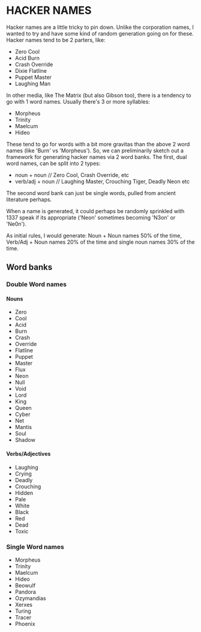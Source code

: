 # HACKER NAMES

Hacker names are a little tricky to pin down. Unlike the corporation names, I wanted to try and have some kind of random generation going on for these. Hacker names tend to be 2 parters, like:

- Zero Cool
- Acid Burn
- Crash Override
- Dixie Flatline
- Puppet Master
- Laughing Man

In other media, like The Matrix (but also Gibson too), there is a tendency to go with 1 word names. Usually there's 3 or more syllables:

- Morpheus
- Trinity
- Maelcum
- Hideo

These tend to go for words with a bit more gravitas than the above 2 word names (like 'Burn' vs 'Morpheus'). So, we can preliminarily sketch out a framework for generating hacker names via 2 word banks. The first, dual word names, can be split into 2 types:

 - noun + noun // Zero Cool, Crash Override, etc
 - verb/adj + noun // Laughing Master, Crouching Tiger, Deadly Neon etc

The second word bank can just be single words, pulled from ancient literature perhaps.

When a name is generated, it could perhaps be randomly sprinkled with 1337 speak if its appropriate ('Neon' sometimes becoming 'N3on' or 'Ne0n').

As initial rules, I would generate: Noun + Noun names 50% of the time, Verb/Adj + Noun names 20% of the time and single noun names 30% of the time.

## Word banks

###  Double Word names

#### Nouns

- Zero
- Cool
- Acid
- Burn
- Crash
- Override
- Flatline
- Puppet
- Master
- Flux
- Neon
- Null
- Void
- Lord
- King
- Queen
- Cyber
- Net
- Mantis
- Soul
- Shadow

#### Verbs/Adjectives

- Laughing
- Crying
- Deadly
- Crouching
- Hidden
- Pale
- White
- Black
- Red
- Dead
- Toxic

### Single Word names

- Morpheus
- Trinity
- Maelcum
- Hideo
- Beowulf
- Pandora
- Ozymandias
- Xerxes
- Turing
- Tracer
- Phoenix
